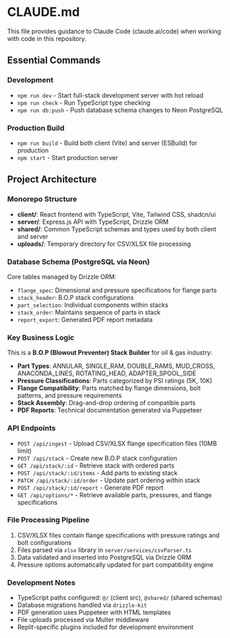 # CLAUDE.md

This file provides guidance to Claude Code (claude.ai/code) when working with code in this repository.

## Essential Commands

### Development
- `npm run dev` - Start full-stack development server with hot reload
- `npm run check` - Run TypeScript type checking
- `npm run db:push` - Push database schema changes to Neon PostgreSQL

### Production Build
- `npm run build` - Build both client (Vite) and server (ESBuild) for production
- `npm start` - Start production server

## Project Architecture

### Monorepo Structure
- **client/**: React frontend with TypeScript, Vite, Tailwind CSS, shadcn/ui
- **server/**: Express.js API with TypeScript, Drizzle ORM
- **shared/**: Common TypeScript schemas and types used by both client and server
- **uploads/**: Temporary directory for CSV/XLSX file processing

### Database Schema (PostgreSQL via Neon)
Core tables managed by Drizzle ORM:
- `flange_spec`: Dimensional and pressure specifications for flange parts
- `stack_header`: B.O.P stack configurations 
- `part_selection`: Individual components within stacks
- `stack_order`: Maintains sequence of parts in stack
- `report_export`: Generated PDF report metadata

### Key Business Logic
This is a **B.O.P (Blowout Preventer) Stack Builder** for oil & gas industry:

- **Part Types**: ANNULAR, SINGLE_RAM, DOUBLE_RAMS, MUD_CROSS, ANACONDA_LINES, ROTATING_HEAD, ADAPTER_SPOOL_SIDE
- **Pressure Classifications**: Parts categorized by PSI ratings (5K, 10K)
- **Flange Compatibility**: Parts matched by flange dimensions, bolt patterns, and pressure requirements
- **Stack Assembly**: Drag-and-drop ordering of compatible parts
- **PDF Reports**: Technical documentation generated via Puppeteer

### API Endpoints
- `POST /api/ingest` - Upload CSV/XLSX flange specification files (10MB limit)
- `POST /api/stack` - Create new B.O.P stack configuration
- `GET /api/stack/:id` - Retrieve stack with ordered parts
- `POST /api/stack/:id/items` - Add parts to existing stack
- `PATCH /api/stack/:id/order` - Update part ordering within stack
- `POST /api/stack/:id/report` - Generate PDF report
- `GET /api/options/*` - Retrieve available parts, pressures, and flange specifications

### File Processing Pipeline
1. CSV/XLSX files contain flange specifications with pressure ratings and bolt configurations
2. Files parsed via `xlsx` library in `server/services/csvParser.ts`
3. Data validated and inserted into PostgreSQL via Drizzle ORM
4. Pressure options automatically updated for part compatibility engine

### Development Notes
- TypeScript paths configured: `@/` (client src), `@shared/` (shared schemas)
- Database migrations handled via `drizzle-kit` 
- PDF generation uses Puppeteer with HTML templates
- File uploads processed via Multer middleware
- Replit-specific plugins included for development environment